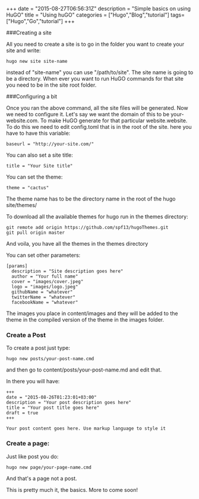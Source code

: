 +++
date = "2015-08-27T06:56:31Z"
description = "Simple basics on using HuGO"
title = "Using huGO"
categories = ["Hugo","Blog","tutorial"]
tags=["Hugo","Go","tutorial"]
+++

###Creating a site

All you need to create a site is to go in the folder you want to create your site and write:
```
hugo new site site-name
```
instead of "site-name" you can use "/path/to/site". The site name is going to be a directory. When ever you want to run HuGO commands for that site you need to be in the site root folder.

###Configuring a bit

Once you ran the above command, all the site files will be generated. Now we need to configure it. Let's say we want the domain of this to be your-website.com. To make HuGO generate for that particular website.website.
To do this we need to edit config.toml that is in the root of the site.
here you have to have this variable:
```
baseurl = "http://your-site.com/"
```
You can also set a site title:
```
title = "Your Site title"
```
You can set the theme:
```
theme = "cactus"
```
The theme name has to be the directory name in the root of the hugo site/themes/

To download all the available themes for hugo run in the themes directory:
```
git remote add origin https://github.com/spf13/hugoThemes.git
git pull origin master
```
And voila, you have all the themes in the themes directory


You can set other parameters:
```
[params]
  description = "Site description goes here"
  author = "Your full name"
  cover = "images/cover.jpeg"
  logo = "images/logo.jpeg"
  githubName = "whatever"
  twitterName = "whatever"
  facebookName = "whatever"
```
The images you place in content/images and they will be added to the theme in the compiled version of the theme in the images folder.
### Create a Post

To create a post just type:
```
hugo new posts/your-post-name.cmd
```
and then go to content/posts/your-post-name.md and edit that.

In there you will have:
```
+++
date = "2015-08-26T01:23:01+03:00"
description = "Your post description goes here"
title = "Your post title goes here"
draft = true
+++

Your post content goes here. Use markup language to style it
```

### Create a page:
Just like post you do:
```
hugo new page/your-page-name.cmd
```
And that's a page not a post.

This is pretty much it, the basics. More to come soon!
